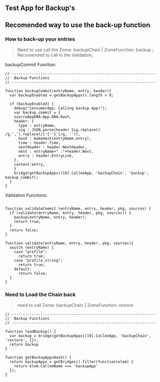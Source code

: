 ## Test App for Backup's

## Recomended way to use the back-up function

### How to back-up your entries

> Need to use call the Zome: backupChain | ZomeFunction: backup ;
> Recomended to call in the Validation;

backupCommit Function:
~~~
// -----------------------------------------------------------------
//  Backup Functions
// -----------------------------------------------------------------

function backupCommit(entryName, entry, header){
  var backupEnabled = getBackupApps().length > 0;

  if (backupEnabled) {
    debug("consumerApp: Calling backup App!");
    var backup_commit = {
    sourceAppDNA:App.DNA.Hash,
    header: {
      type : entryName,
      sig : JSON.parse(header.Sig.replace(/ /g,',').replace(/['{''}']/g, '')),
      hash : makeHash(entryName,entry),
      time : header.Time,
      nextHeader : header.NextHeader,
      next : entryName+" :"+header.Next,
      entry : header.EntryLink,
    },
    content:entry,
    }
    bridge(getBackupApps()[0].CalleeApp, 'backupChain', 'backup', backup_commit);
  }
}
~~~


Validation Functions:
~~~

function validateCommit (entryName, entry, header, pkg, sources) {
  if (validate(entryName, entry, header, pkg, sources)) {
    backup(entryName, entry, header);
    return true;
  }
  return false;
}

function validate(entryName, entry, header, pkg, sources){
  switch (entryName) {
    case "profile":
      return true;
    case "profile_string":
      return true;
    default:
      return false;
  }
}

~~~


### Need to Load the Chain back
> need to call Zome: backupChain | ZomeFunction: restore

~~~
// -----------------------------------------------------------------
//  Backup Functions
// -----------------------------------------------------------------

function loadBackup() {
  var backup = bridge(getBackupApps()[0].CalleeApp, 'backupChain', 'restore', {});
  return backup
}

function getBackupAppsHash() {
  return backupApps = getBridges().filter(function(elem) {
    return elem.CalleeName === 'backupApp'
  });
}
~~~
